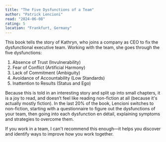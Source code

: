```yaml
---
title: "The Five Dysfunctions of a Team"
author: "Patrick Lencioni"
read: "2024-06-08"
rating: 5
location: "Frankfurt, Germany"
---
```


This book tells the story of Kathryn, who joins a company as CEO to fix the dysfunctional executive team. Working with the team, she goes through the five dysfunctions:

1. Absence of Trust (Invulnerability)
2. Fear of Conflict (Artificial Harmony)
3. Lack of Commitment (Ambiguity)
4. Avoidance of Accountability (Low Standards)
5. Inattention to Results (Status and Ego)

Because this is told in an interesting story and split up into small chapters,
it is a joy to read, and doesn’t feel like reading non-fiction at all (because
it's actually mostly fiction).
In the last 20% of the book, Lencioni switches to non-fiction, starting with a
questionnaire to figure out the dysfunctions of your team, then going into each
dysfunction en détail, explaining symptoms and strategies to overcome them.

If you work in a team, I can't recommend this enough—it helps you discover and
identify ways to improve how you work together.
